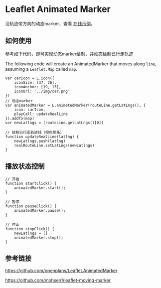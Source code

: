 # Leaflet Animated Marker
沿轨迹带方向的动态marker，查看 [在线示例](http://gisarmory.xyz/blog/index.html?demo=LeafletRouteAnimate)。

## 如何使用

参考如下代码，即可实现动态marker绘制，并动态绘制已行走轨迹

The following code will create an AnimatedMarker that moves along `line`, assuming a `Leaflet.Map` called `map`.

    var carIcon = L.icon({
        iconSize: [37, 26],
        iconAnchor: [19, 13],
        iconUrl: '../img/car.png'
    })
    // 动态marker
    var animatedMarker = L.animatedMarker(routeLine.getLatLngs(), {
        icon: carIcon,
        playCall: updateRealLine
    }).addTo(map)
    var newLatlngs = [routeLine.getLatLngs()[0]]
    
    // 绘制已行走轨迹线（橙色那条）
    function updateRealLine(latlng) {
        newLatlngs.push(latlng)
        realRouteLine.setLatLngs(newLatlngs)
    }



## 播放状态控制

    // 开始
    function startClick() {
        animatedMarker.start();
    }
    
    // 暂停
    function pauseClick() {
        animatedMarker.pause();
    }
    
    // 停止
    function stopClick() {
        newLatlngs = []
        animatedMarker.stop();
    }





## 参考链接

https://github.com/openplans/Leaflet.AnimatedMarker

https://github.com/mohsen1/leaflet-moving-marker